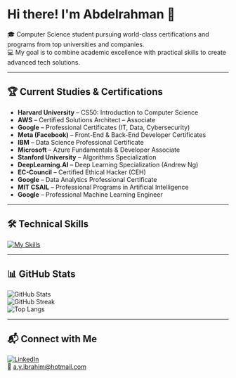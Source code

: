 # Hi there! I'm Abdelrahman 👋
🎓 Computer Science student pursuing world-class certifications and programs from top universities and companies.  
💻 My goal is to combine academic excellence with practical skills to create advanced tech solutions.

---

## 🏆 Current Studies & Certifications
- **Harvard University** – CS50: Introduction to Computer Science  
- **AWS** – Certified Solutions Architect – Associate  
- **Google** – Professional Certificates (IT, Data, Cybersecurity)  
- **Meta (Facebook)** – Front-End & Back-End Developer Certificates  
- **IBM** – Data Science Professional Certificate  
- **Microsoft** – Azure Fundamentals & Developer Associate  
- **Stanford University** – Algorithms Specialization  
- **DeepLearning.AI** – Deep Learning Specialization (Andrew Ng)  
- **EC-Council** – Certified Ethical Hacker (CEH)  
- **Google** – Data Analytics Professional Certificate  
- **MIT CSAIL** – Professional Programs in Artificial Intelligence  
- **Google** – Professional Machine Learning Engineer  

---

## 🛠️ Technical Skills
[![My Skills](https://skillicons.dev/icons?i=html,css,js,python,cpp,c,git,linux)](https://skillicons.dev)

---

## 📊 GitHub Stats
![GitHub Stats](https://github-readme-stats.vercel.app/api?username=a-y-ibrahim&show_icons=true&theme=transparent)  
![GitHub Streak](https://streak-stats.demolab.com?user=a-y-ibrahim&theme=transparent)  
![Top Langs](https://github-readme-stats.vercel.app/api/top-langs/?username=a-y-ibrahim&layout=compact&theme=transparent)

---

## 📬 Connect with Me
[![LinkedIn](https://img.shields.io/badge/LinkedIn-Profile-blue?logo=linkedin)](https://www.linkedin.com/in/a-y-ibrahim/)  
📧 a.y.ibrahim@hotmail.com

